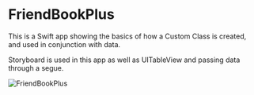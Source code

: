 # FriendBookPlus

This is a Swift app showing the basics of how a Custom Class is created, and used in conjunction with data. 

Storyboard is used in this app as well as UITableView and passing data through a segue.

![FriendBookPlus](http://cdn.makeagif.com/media/11-24-2015/NQqXkx.gif)
